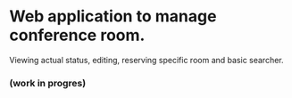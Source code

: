 <h1>Web application to manage conference room.</h1> 
Viewing actual status, editing, reserving specific room and basic searcher. <br>
<h3>(work in progres)</h3>
